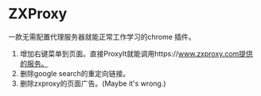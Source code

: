 ZXProxy
========
一款无需配置代理服务器就能正常工作学习的chrome 插件。

1. 增加右键菜单到页面。直接ProxyIt就能调用https://www.zxproxy.com提供的服务。
2. 删除google search的重定向链接。
3. 删除zxproxy的页面广告。(Maybe it's wrong.)
